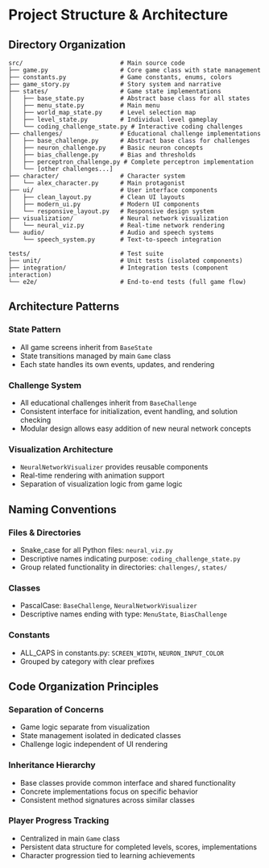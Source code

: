 # Project Structure & Architecture

## Directory Organization

```
src/                           # Main source code
├── game.py                    # Core game class with state management
├── constants.py               # Game constants, enums, colors
├── game_story.py              # Story system and narrative
├── states/                    # Game state implementations
│   ├── base_state.py          # Abstract base class for all states
│   ├── menu_state.py          # Main menu
│   ├── world_map_state.py     # Level selection map
│   ├── level_state.py         # Individual level gameplay
│   └── coding_challenge_state.py # Interactive coding challenges
├── challenges/                # Educational challenge implementations
│   ├── base_challenge.py      # Abstract base class for challenges
│   ├── neuron_challenge.py    # Basic neuron concepts
│   ├── bias_challenge.py      # Bias and thresholds
│   ├── perceptron_challenge.py # Complete perceptron implementation
│   └── [other challenges...]
├── character/                 # Character system
│   └── alex_character.py      # Main protagonist
├── ui/                        # User interface components
│   ├── clean_layout.py        # Clean UI layouts
│   ├── modern_ui.py           # Modern UI components
│   └── responsive_layout.py   # Responsive design system
├── visualization/             # Neural network visualization
│   └── neural_viz.py          # Real-time network rendering
└── audio/                     # Audio and speech systems
    └── speech_system.py       # Text-to-speech integration

tests/                         # Test suite
├── unit/                      # Unit tests (isolated components)
├── integration/               # Integration tests (component interaction)
└── e2e/                       # End-to-end tests (full game flow)
```

## Architecture Patterns

### State Pattern
- All game screens inherit from `BaseState`
- State transitions managed by main `Game` class
- Each state handles its own events, updates, and rendering

### Challenge System
- All educational challenges inherit from `BaseChallenge`
- Consistent interface for initialization, event handling, and solution checking
- Modular design allows easy addition of new neural network concepts

### Visualization Architecture
- `NeuralNetworkVisualizer` provides reusable components
- Real-time rendering with animation support
- Separation of visualization logic from game logic

## Naming Conventions

### Files & Directories
- Snake_case for all Python files: `neural_viz.py`
- Descriptive names indicating purpose: `coding_challenge_state.py`
- Group related functionality in directories: `challenges/`, `states/`

### Classes
- PascalCase: `BaseChallenge`, `NeuralNetworkVisualizer`
- Descriptive names ending with type: `MenuState`, `BiasChallenge`

### Constants
- ALL_CAPS in constants.py: `SCREEN_WIDTH`, `NEURON_INPUT_COLOR`
- Grouped by category with clear prefixes

## Code Organization Principles

### Separation of Concerns
- Game logic separate from visualization
- State management isolated in dedicated classes
- Challenge logic independent of UI rendering

### Inheritance Hierarchy
- Base classes provide common interface and shared functionality
- Concrete implementations focus on specific behavior
- Consistent method signatures across similar classes

### Player Progress Tracking
- Centralized in main `Game` class
- Persistent data structure for completed levels, scores, implementations
- Character progression tied to learning achievements